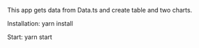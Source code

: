 This app gets data from Data.ts and create table and two charts.

Installation:
yarn install

Start:
yarn start
